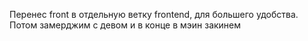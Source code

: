 Перенес front в отдельную ветку frontend, для большего удобства. Потом замерджим с девом и в конце в мэин закинем

